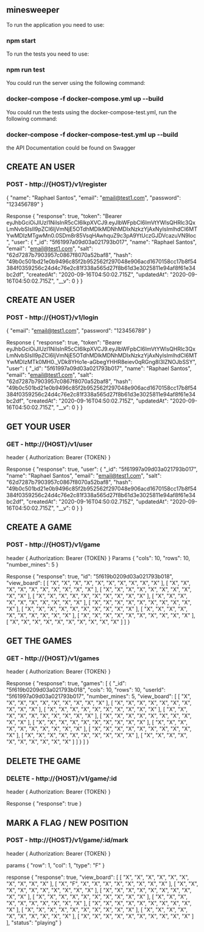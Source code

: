## minesweeper

To run the application you need to use:

### npm start

To run the tests you need to use:

### npm run test

You could run the server using the following command:

### docker-compose -f docker-compose.yml up --build

You could run the tests using the docker-compose-test.yml, run the following command:

### docker-compose -f docker-compose-test.yml up --build

the API Documentation could be found on Swagger

## CREATE AN USER

### POST - http://{HOST}/v1/register

{
    "name": "Raphael Santos",
    "email": "email@test1.com",
    "password": "123456789"
}

Response
{
    "response": true,
    "token": "Bearer eyJhbGciOiJIUzI1NiIsInR5cCI6IkpXVCJ9.eyJlbWFpbCI6ImVtYWlsQHRlc3QxLmNvbSIsIl9pZCI6IjVmNjE5OTdhMDlkMDNhMDIxNzkzYjAxNyIsImlhdCI6MTYwMDIzMTgwMn0.0SDm8r85VsqHAwhquZ9c3pA9YtUczGJDVcazuVN9loc",
    "user": {
        "_id": "5f61997a09d03a021793b017",
        "name": "Raphael Santos",
        "email": "email@test1.com",
        "salt": "62d7287b7903957c0867f8070a52baf8",
        "hash": "49b0c501bd21e0b9496c85f2b952562f297048e906acd1670158cc17b8f54384f0359256c24d4c76e2c81f338a565d27f8b61d3e3025811e94af8f61e34bc2df",
        "createdAt": "2020-09-16T04:50:02.715Z",
        "updatedAt": "2020-09-16T04:50:02.715Z",
        "__v": 0
    }
}


## CREATE AN USER

### POST - http://{HOST}/v1/login

{
    "email": "email@test1.com",
    "password": "123456789"
}

Response
{
    "response": true,
    "token": "Bearer eyJhbGciOiJIUzI1NiIsInR5cCI6IkpXVCJ9.eyJlbWFpbCI6ImVtYWlsQHRlc3QxLmNvbSIsIl9pZCI6IjVmNjE5OTdhMDlkMDNhMDIxNzkzYjAxNyIsImlhdCI6MTYwMDIzMTk0MH0._VDk8YHo1e-aGbegYHHR8eiev0qRGng8l3IZNOJbSSY",
    "user": {
        "_id": "5f61997a09d03a021793b017",
        "name": "Raphael Santos",
        "email": "email@test1.com",
        "salt": "62d7287b7903957c0867f8070a52baf8",
        "hash": "49b0c501bd21e0b9496c85f2b952562f297048e906acd1670158cc17b8f54384f0359256c24d4c76e2c81f338a565d27f8b61d3e3025811e94af8f61e34bc2df",
        "createdAt": "2020-09-16T04:50:02.715Z",
        "updatedAt": "2020-09-16T04:50:02.715Z",
        "__v": 0
    }
}

## GET YOUR USER

### GET - http://{HOST}/v1/user

header
{
    Authorization: Bearer {TOKEN}
}

Response
{
    "response": true,
    "user": {
        "_id": "5f61997a09d03a021793b017",
        "name": "Raphael Santos",
        "email": "email@test1.com",
        "salt": "62d7287b7903957c0867f8070a52baf8",
        "hash": "49b0c501bd21e0b9496c85f2b952562f297048e906acd1670158cc17b8f54384f0359256c24d4c76e2c81f338a565d27f8b61d3e3025811e94af8f61e34bc2df",
        "createdAt": "2020-09-16T04:50:02.715Z",
        "updatedAt": "2020-09-16T04:50:02.715Z",
        "__v": 0
    }
}

## CREATE A GAME

### POST - http://{HOST}/v1/game

header
{
    Authorization: Bearer {TOKEN}
}
Params
{
    "cols": 10,
    "rows": 10,
    "number_mines": 5
}

Response
{
    "response": true,
    "id": "5f619b0209d03a021793b018",
    "view_board": [
        [
            "X",
            "X",
            "X",
            "X",
            "X",
            "X",
            "X",
            "X",
            "X",
            "X"
        ],
        [
            "X",
            "X",
            "X",
            "X",
            "X",
            "X",
            "X",
            "X",
            "X",
            "X"
        ],
        [
            "X",
            "X",
            "X",
            "X",
            "X",
            "X",
            "X",
            "X",
            "X",
            "X"
        ],
        [
            "X",
            "X",
            "X",
            "X",
            "X",
            "X",
            "X",
            "X",
            "X",
            "X"
        ],
        [
            "X",
            "X",
            "X",
            "X",
            "X",
            "X",
            "X",
            "X",
            "X",
            "X"
        ],
        [
            "X",
            "X",
            "X",
            "X",
            "X",
            "X",
            "X",
            "X",
            "X",
            "X"
        ],
        [
            "X",
            "X",
            "X",
            "X",
            "X",
            "X",
            "X",
            "X",
            "X",
            "X"
        ],
        [
            "X",
            "X",
            "X",
            "X",
            "X",
            "X",
            "X",
            "X",
            "X",
            "X"
        ],
        [
            "X",
            "X",
            "X",
            "X",
            "X",
            "X",
            "X",
            "X",
            "X",
            "X"
        ],
        [
            "X",
            "X",
            "X",
            "X",
            "X",
            "X",
            "X",
            "X",
            "X",
            "X"
        ]
    ]
}

## GET THE GAMES

### GET - http://{HOST}/v1/games

header
{
    Authorization: Bearer {TOKEN}
}

Response
{
    "response": true,
    "games": [
        {
            "_id": "5f619b0209d03a021793b018",
            "cols": 10,
            "rows": 10,
            "userId": "5f61997a09d03a021793b017",
            "number_mines": 5,
            "view_board": [
                [
                    "X",
                    "X",
                    "X",
                    "X",
                    "X",
                    "X",
                    "X",
                    "X",
                    "X",
                    "X"
                ],
                [
                    "X",
                    "X",
                    "X",
                    "X",
                    "X",
                    "X",
                    "X",
                    "X",
                    "X",
                    "X"
                ],
                [
                    "X",
                    "X",
                    "X",
                    "X",
                    "X",
                    "X",
                    "X",
                    "X",
                    "X",
                    "X"
                ],
                [
                    "X",
                    "X",
                    "X",
                    "X",
                    "X",
                    "X",
                    "X",
                    "X",
                    "X",
                    "X"
                ],
                [
                    "X",
                    "X",
                    "X",
                    "X",
                    "X",
                    "X",
                    "X",
                    "X",
                    "X",
                    "X"
                ],
                [
                    "X",
                    "X",
                    "X",
                    "X",
                    "X",
                    "X",
                    "X",
                    "X",
                    "X",
                    "X"
                ],
                [
                    "X",
                    "X",
                    "X",
                    "X",
                    "X",
                    "X",
                    "X",
                    "X",
                    "X",
                    "X"
                ],
                [
                    "X",
                    "X",
                    "X",
                    "X",
                    "X",
                    "X",
                    "X",
                    "X",
                    "X",
                    "X"
                ],
                [
                    "X",
                    "X",
                    "X",
                    "X",
                    "X",
                    "X",
                    "X",
                    "X",
                    "X",
                    "X"
                ],
                [
                    "X",
                    "X",
                    "X",
                    "X",
                    "X",
                    "X",
                    "X",
                    "X",
                    "X",
                    "X"
                ]
            ]
        }
    ]
}

## DELETE THE GAME

### DELETE - http://{HOST}/v1/game/:id

header
{
    Authorization: Bearer {TOKEN}
}

Response
{
    "response": true
}

## MARK A FLAG / NEW POSITION

### POST - http://{HOST}/v1/game/:id/mark

header
{
    Authorization: Bearer {TOKEN}
}

params
{
    "row": 1,
    "col": 1,
    "type": "F"
}

response
{
    "response": true,
    "view_board": [
        [
            "X",
            "X",
            "X",
            "X",
            "X",
            "X",
            "X",
            "X",
            "X",
            "X"
        ],
        [
            "X",
            "F",
            "X",
            "X",
            "X",
            "X",
            "X",
            "X",
            "X",
            "X"
        ],
        [
            "X",
            "X",
            "X",
            "X",
            "X",
            "X",
            "X",
            "X",
            "X",
            "X"
        ],
        [
            "X",
            "X",
            "X",
            "X",
            "X",
            "X",
            "X",
            "X",
            "X",
            "X"
        ],
        [
            "X",
            "X",
            "X",
            "X",
            "X",
            "X",
            "X",
            "X",
            "X",
            "X"
        ],
        [
            "X",
            "X",
            "X",
            "X",
            "X",
            "X",
            "X",
            "X",
            "X",
            "X"
        ],
        [
            "X",
            "X",
            "X",
            "X",
            "X",
            "X",
            "X",
            "X",
            "X",
            "X"
        ],
        [
            "X",
            "X",
            "X",
            "X",
            "X",
            "X",
            "X",
            "X",
            "X",
            "X"
        ],
        [
            "X",
            "X",
            "X",
            "X",
            "X",
            "X",
            "X",
            "X",
            "X",
            "X"
        ],
        [
            "X",
            "X",
            "X",
            "X",
            "X",
            "X",
            "X",
            "X",
            "X",
            "X"
        ]
    ],
    "status": "playing"
}
